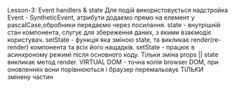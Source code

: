 Lesson-3: Event handlers & state
Для подій використовується надстройка Event - SyntheticEvent, атрибути додаємо прямо на елемент у pascalCase,обробники передаємо через посилання.
state - внутрішній стан компонента, слугує для збереження даних, з якими взаємодіє користувач.
setState - функція яка зміною state, та викликає render(re-render) компонента та всіх його нащадків.
setState - працює в асинхроному режимі після основного коду.
Тільки зміна props || state викликає метод render.
VIRTUAL DOM - точна копія browser DOM, при оновленнях вони порівнюються і браузер перемальовує ТІЛЬКИ змінену частин
